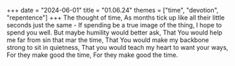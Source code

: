 +++
date = "2024-06-01"
title = "01.06.24"
themes = ["time", "devotion", "repentence"]
+++
The thought of time,
As months tick up like all their little seconds just the same -
If spending be a true image of the thing,
I hope to spend you well.
But maybe humility would better ask,
That You would help me far from sin that mar the time,
That You would make my backbone strong to sit in quietness,
That you would teach my heart to want your ways,
For they make good the time,
For they make good the time.
